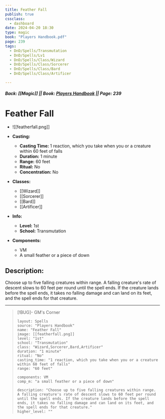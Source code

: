 ```yaml
---
title: Feather Fall
publish: true
cssclass:
  - dashboard
date: 2024-04-20 18:30
type: magic
book: "Players Handbook.pdf"
page: 239
tags:
  - DnD/Spells/Transmutation
  - DnD/Spells/Lv1
  - DnD/Spells/Class/Wizard
  - DnD/Spells/Class/Sorcerer
  - DnD/Spells/Class/Bard
  - DnD/Spells/Class/Artificer

---
```


##### Back: [[Magic]] || Book: [Players Handbook](https://drive.google.com/drive/folders/1O5bhpYizcIT5xxAoLOuzCRht_PVS7VSG?usp=sharing) || Page: 239

# Feather Fall
- ![[featherfall.png]]
- **Casting:**
    - **Casting Time:** 1 reaction, which you take when you or a creature within 60 feet of falls
    - **Duration:** 1 minute
    - **Range:** 60 feet
    - **Ritual:** No
    - **Concentration:** No
- **Classes:**
    - [[Wizard]]
    - [[Sorcerer]]
    - [[Bard]]
    - [[Artificer]]

- **Info:**
    - **Level:** 1st
    - **School:** Transmutation
- **Components:**
    - VM
    - A small feather or a piece of down

## Description:
Choose up to five falling creatures within range. A falling creature's rate of descent slows to 60 feet per round until the spell ends. If the creature lands before the spell ends, it takes no falling damage and can land on its feet, and the spell ends for that creature.



---

> [!BUG]- GM's Corner
>
> ```statblock
> layout: Spells
> source: "Players Handbook"
> name: "Feather Fall"
> image: [[featherfall.png]]
> level: "1st"
> school: "Transmutation"
> class: "Wizard,Sorcerer,Bard,Artificer"
> duration: "1 minute"
> ritual: "No"
> casting_time: "1 reaction, which you take when you or a creature within 60 feet of falls"
> range: "60 feet"
>
> components: VM
> comp_m: "a small feather or a piece of down"
>
> description: "Choose up to five falling creatures within range. A falling creature's rate of descent slows to 60 feet per round until the spell ends. If the creature lands before the spell ends, it takes no falling damage and can land on its feet, and the spell ends for that creature."
> higher_level: ""
> ```
